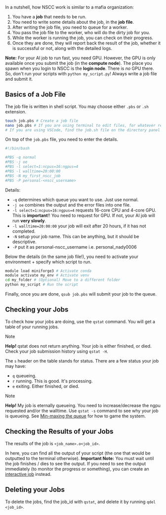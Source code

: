 In a nutshell, how NSCC work is similar to a mafia organization:
1. You have a **job** that needs to be run.
2. You need to write some details about the job, in the **job file**.
3. After writing the job file, you need to queue for a worker.
4. You pass the job file to the worker, who will do the dirty job for you.
5. While the worker is running the job, you can check on their progress.
6. Once they are done, they will report back the result of the job, whether it is successful or not, along with the detailed logs.

**Note:** For your AI job to run fast, you need GPU. However, the GPU is only available once you submit the job (in the **compute node**). The place you spawn when you login to NSCC is the **login node**. There is *no* GPU there. So, don't run your scripts with `python my_script.py`! Always write a job file and submit it.
## Basics of a Job File
The job file is written in shell script. You may choose either `.pbs` or `.sh` extension.
```bash
touch job.pbs # Create a job file
nano job.pbs # If you are using terminal to edit files, for whatever reason
# If you are using VSCode, find the job.sh file on the directory panel
```
On top of the `job.pbs` file, you need to enter the details.
```bash
#!/bin/bash

#PBS -q normal
#PBS -j oe
#PBS -l select=1:ncpus=16:ngpus=4
#PBS -l walltime=20:00:00
#PBS -N my_first_nscc_job
#PBS -P personal-<nscc_username>
```
Details:
- `-q` determines which queue you want to use. Just use normal.
- `-j oe` combines the output and the error files into one file.
- `-l select=1:ncpus=16:ngpus=4` requests 16-core CPU and 4-core GPU. This is **important**!! You need to request for GPU. If not, your AI job will run **very slowly**.
- `-l walltime=20:00:00` your job will exit after 20 hours, if it has not completed.
- `-N` setup your job name. This can be anything, but it should be descriptive.
- `-P` put it as personal-nscc_username i.e. personal_nady0006

Below the details (in the same job file!), you need to activate your environment + specify which script to run.
```bash
module load miniforge3 # Activate conda
module activate my_env # Activate venv
cd my_folder # (Optional) Move to a different folder
python my_script # Run the script
```

Finally, once you are done, `qsub job.pbs` will submit your job to the queue.
## Checking your Jobs
To check how your jobs are doing, use the `qstat` command. You will get a table of your running jobs.
> [!NOTE]
> **Help!** qstat does not return anything.
> Your job is either finished, or died. Check your job submission history using `qstat -H`.

The `s` header on the table stands for status. There are a few status your job may have:
- `q` queueing.
- `r` running. This is good. It's processing.
- `e` exiting. Either finished, or died.

> [!NOTE] 
> **Help!** My job is eternally queueing.
> You need to increase/decrease the ngpu requested and/or the walltime. Use `qstat -s` command to see why your job is queueing. See [Min-maxing the queue](/Min-maxing%20the%20queue.md) for how to game the system.
## Checking the Results of your Jobs
The results of the job is `<job_name>.o<job_id>`.

In here, you can find all the output of your script (the one that would be outputted to the terminal otherwise). **Important Note:** You must wait until the job finishes / dies to see the output. If you need to see the output immediately (to monitor the progress or something), you can create an [interactive job](/Running%20jupyter-notebooks.md) instead.
## Deleting your Jobs
To delete the jobs, find the job_id with `qstat`, and delete it by running `qdel <job_id>`.